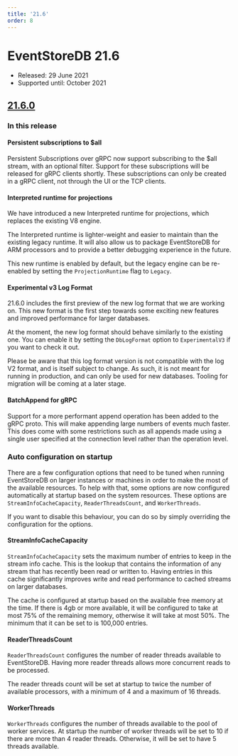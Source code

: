 ```yaml
---
title: '21.6'
order: 8
---
```


# EventStoreDB 21.6

* Released: 29 June 2021
* Supported until: October 2021

## [21.6.0](https://github.com/EventStore/EventStore/releases/tag/oss-v21.6.0)

### In this release

#### Persistent subscriptions to $all

Persistent Subscriptions over gRPC now support subscribing to the $all stream, with an optional filter. Support for these subscriptions will be released for gRPC clients shortly. These subscriptions can only be created in a gRPC client, not through the UI or the TCP clients.

#### Interpreted runtime for projections

We have introduced a new Interpreted runtime for projections, which replaces the existing V8 engine.

The Interpreted runtime is lighter-weight and easier to maintain than the existing legacy runtime. It will also allow us to package EventStoreDB for ARM processors and to provide a better debugging experience  in the future.

This new runtime is enabled by default, but the legacy engine can be re-enabled by setting the `ProjectionRuntime` flag to `Legacy`.

#### Experimental v3 Log Format

21.6.0 includes the first preview of the new log format that we are working on. This new format is the first step towards some exciting new features and improved performance for larger databases.

At the moment, the new log format should behave similarly to the existing one. You can enable it by setting the `DbLogFormat` option to `ExperimentalV3` if you want to check it out.

Please be aware that this log format version is not compatible with the log V2 format, and is itself subject to change. As such, it is not meant for running in production, and can only be used for new databases. Tooling for migration will be coming at a later stage.

#### BatchAppend for gRPC

Support for a more performant append operation has been added to the gRPC proto. This will make appending large numbers of events much faster.  This does come with some restrictions such as all appends made using a single user specified at the connection level rather than the operation level.

### Auto configuration on startup

There are a few configuration options that need to be tuned when running EventStoreDB on larger instances or machines in order to make the most of the available resources. To help with that, some options are now configured automatically at startup based on the system resources.
These options are `StreamInfoCacheCapacity`, `ReaderThreadsCount`, and `WorkerThreads`.

If you want to disable this behaviour, you can do so by simply overriding the configuration for the options.

#### StreamInfoCacheCapacity

`StreamInfoCacheCapacity` sets the maximum number of entries to keep in the stream info cache. This is the lookup that contains the information of any stream that has recently been read or written to. Having entries in this cache significantly improves write and read performance to cached streams on larger databases.

The cache is configured at startup based on the available free memory at the time. If there is 4gb or more available, it will be configured to take at most 75% of the remaining memory, otherwise it will take at most 50%. The minimum that it can be set to is 100,000 entries.

#### ReaderThreadsCount

`ReaderThreadsCount` configures the number of reader threads available to EventStoreDB. Having more reader threads allows more concurrent reads to be processed.

The reader threads count will be set at startup to twice the number of available processors, with a minimum of 4 and a maximum of 16 threads.

#### WorkerThreads

`WorkerThreads` configures the number of threads available to the pool of worker services.
At startup the number of worker threads will be set to 10 if there are more than 4 reader threads. Otherwise, it will be set to have 5 threads available.

